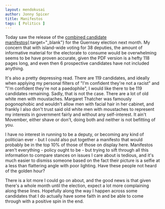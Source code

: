 ```yaml
---
layout: mendokusai
author: Jonny Spicer
title: Manifestos
tags: [ Politics ]
---
```

Today saw the release of the [combined candidate manifestos](https://election2020.gg/media/djhlqr5k/sog-combined-candidate-manifesto-book-for-web.pdf){:target="_blank"} for the
Guernsey election next month. My concern that with island-wide voting for 38 deputies, the amount of informative material for the electorate to consume would be overwhelming seems
to be have proven accurate, given the PDF version is a hefty 118 pages long, and even then 6 prospective candidates have not included anything.

It's also a pretty depressing read. There are 119 candidates, and ideally when applying my personal filters of "I'm confident they're not a racist" and "I'm confident they're not a
paedophile", I would like there to be 119 candidates remaining. Sadly, that is not the case. There are a lot of old white men with moustaches. Margaret Thatcher was famously
pogonophobic and wouldn't allow men with facial hair in her cabinet, and frankly I also don't trust said old white men with moustaches to represent my interests in government
fairly and without any self-interest. It ain't Movember, either shave or don't, doing both and neither is not befitting of you.

I have no interest in running to be a deputy, or becoming any kind of politician ever - but I could also put together a manifesto that would probably be in the top 10% of those of those
on display here. Manifestos aren't everything - policy ought to be - but trying to sift through all this information to compare stances on issues I care about is tedious, and it's much
easier to dismiss someone based on the fact their picture is a selfie at a less than flattering angle with poor lighting. Have these people not heard of the golden hour?

There is a lot more I could go on about, and the good news is that given there's a whole month until the election, expect a lot more complaining along these lines. Hopefully along the
way I happen across some candidates that I do actually have some faith in and be able to come through with a positive spin in the end.

